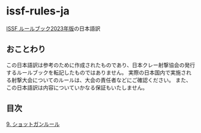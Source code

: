 # issf-rules-ja

[ISSF ルールブック2023年版](https://www.issf-sports.org/getfile.aspx?mod=docf&pane=1&inst=455&file=ISSF_Rule_Book_2023_Approved_Version.pdf)の日本語訳

## おことわり

この日本語訳は参考のために作成されたものであり、日本クレー射撃協会の発行するルールブックを転記したものではありません。
実際の日本国内で実施される射撃大会についてのルールは、大会の責任者などにご確認ください。
また、この日本語訳は内容についていかなる保証もいたしません。

## 目次

[9. ショットガンルール](./9_shotgun_rules.md)
